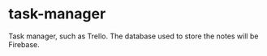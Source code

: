 # task-manager
Task manager, such as Trello. The database used to store the notes will be Firebase.
